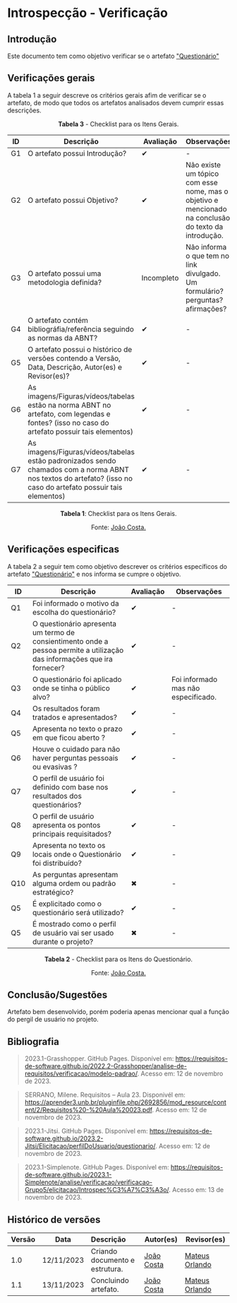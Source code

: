 # Introspecção - Verificação

## Introdução
Este documento tem como objetivo verificar se o artefato ["Questionário"](https://requisitos-de-software.github.io/2023.2-Jitsi/Elicitacao/perfilDoUsuario/questionario/)

## Verificações gerais
A tabela 1 a seguir descreve os critérios gerais afim de verificar se o artefato, de modo que todos os artefatos analisados devem cumprir essas descrições.

<center>

**Tabela 3** - Checklist para os Itens Gerais.

| ID | Descrição | Avaliação | Observações |
| ---| -------- | --------- | ------------ |
| G1  | O artefato possui Introdução? | ✔  | - |
| G2  | O artefato possui Objetivo? | ✔  | Não existe um tópico com esse nome, mas o objetivo e mencionado na conclusão do texto da introdução. |
| G3  | O artefato possui uma metodologia definida? | Incompleto | Não informa o que tem no link divulgado. Um formulário? perguntas? afirmações? |
| G4  | O artefato contém bibliográfia/referência seguindo as normas da ABNT? | ✔  | - |
| G5  | O artefato possui o histórico de versões contendo a Versão, Data, Descrição, Autor(es) e Revisor(es)? | ✔  | - |
| G6  | As imagens/Figuras/vídeos/tabelas estão na norma ABNT no artefato, com legendas e fontes? (isso no caso do artefato possuir tais elementos) | ✔  | - |
| G7  | As imagens/Figuras/vídeos/tabelas estão padronizados sendo chamados com a norma ABNT nos textos do artefato? (isso no caso do artefato possuir tais elementos) | ✔  | - |

**Tabela 1**: Checklist para os Itens Gerais.

Fonte: [João Costa.](https://github.com/jvcostta)

</center>

## Verificações especificas
A tabela 2 a seguir tem como objetivo descrever os critérios específicos do artefato ["Questionário"](https://requisitos-de-software.github.io/2023.2-Jitsi/Elicitacao/perfilDoUsuario/questionario/) e nos informa se cumpre o objetivo.

<center>


| ID | Descrição | Avaliação | Observações |
| ---| -------- | --------- | ------------ |
| Q1 | Foi informado o motivo da escolha do questionário? | ✔ | - |
| Q2 | O questionário apresenta um termo de consientimento onde a pessoa permite a utilização das informações que ira fornecer? | ✔ | - |
| Q3 | O questionário foi aplicado onde se tinha o público alvo? | ✔ | Foi informado mas não especificado. |
| Q4 | Os resultados foram tratados e apresentados? | ✔ | - |
| Q5 | Apresenta no texto o prazo em que ficou aberto ? | ✔ | - |
| Q6 | Houve o cuidado para não haver perguntas pessoais ou evasivas ? | ✔ | - |
| Q7 | O perfíl de usuário foi definido com base nos resultados dos questionários? | ✔ | - |
| Q8 | O perfil de usuário apresenta os pontos principais requisitados? | ✔ | - |
| Q9 | Apresenta no texto os locais onde o Questionário foi distribuído? | ✔ | - |
| Q10 | As perguntas apresentam alguma ordem ou padrão estratégico? | ✖ | - |
| Q5 | É explicitado como o questionário será utilizado? | ✔ | - |
| Q5 | É mostrado como o perfil de usuário vai ser usado durante o projeto? | ✖ | - |

**Tabela 2** - Checklist para os Itens do Questionário.

Fonte: [João Costa.](https://github.com/jvcostta)

</center>

## Conclusão/Sugestões
Artefato bem desenvolvido, porém poderia apenas mencionar qual a função do pergil de usuário no projeto.
## Bibliografia

> 2023.1-Grasshopper. GitHub Pages. Disponível em: https://requisitos-de-software.github.io/2022.2-Grasshopper/analise-de-requisitos/verificacao/modelo-padrao/. Acesso em: 12 de novembro de 2023.

> SERRANO, Milene. Requisitos – Aula 23. Disponivél em: https://aprender3.unb.br/pluginfile.php/2692856/mod_resource/content/2/Requisitos%20-%20Aula%20023.pdf. Acesso em: 12 de novembro de 2023.

> 2023.1-Jitsi. GitHub Pages. Disponível em: https://requisitos-de-software.github.io/2023.2-Jitsi/Elicitacao/perfilDoUsuario/questionario/. Acesso em: 12 de novembro de 2023.

> 2023.1-Simplenote. GitHub Pages. Disponível em: https://requisitos-de-software.github.io/2023.1-Simplenote/analise/verificacao/verificacao-Grupo5/elicitacao/Introspec%C3%A7%C3%A3o/. Acesso em: 13 de novembro de 2023.
## Histórico de versões
| Versão | Data       | Descrição                   | Autor(es)     | Revisor(es) |
|--------|------------|:-----------------------------|---------------|-------------|
| 1.0    | 12/11/2023 | Criando documento e estrutura. |  [João Costa](https://github.com/jvcostta)   |  [Mateus Orlando](https://github.com/MateusPy)           |
| 1.1    | 13/11/2023 | Concluindo artefato. |  [João Costa](https://github.com/jvcostta)   |  [Mateus Orlando](https://github.com/MateusPy)           |